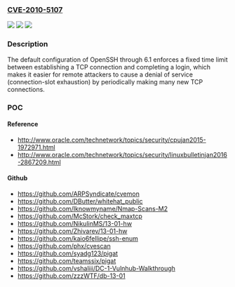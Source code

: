 ### [CVE-2010-5107](https://cve.mitre.org/cgi-bin/cvename.cgi?name=CVE-2010-5107)
![](https://img.shields.io/static/v1?label=Product&message=n%2Fa&color=blue)
![](https://img.shields.io/static/v1?label=Version&message=n%2Fa&color=blue)
![](https://img.shields.io/static/v1?label=Vulnerability&message=n%2Fa&color=brighgreen)

### Description

The default configuration of OpenSSH through 6.1 enforces a fixed time limit between establishing a TCP connection and completing a login, which makes it easier for remote attackers to cause a denial of service (connection-slot exhaustion) by periodically making many new TCP connections.

### POC

#### Reference
- http://www.oracle.com/technetwork/topics/security/cpujan2015-1972971.html
- http://www.oracle.com/technetwork/topics/security/linuxbulletinjan2016-2867209.html

#### Github
- https://github.com/ARPSyndicate/cvemon
- https://github.com/DButter/whitehat_public
- https://github.com/Iknowmyname/Nmap-Scans-M2
- https://github.com/McStork/check_maxtcp
- https://github.com/NikulinMS/13-01-hw
- https://github.com/Zhivarev/13-01-hw
- https://github.com/kaio6fellipe/ssh-enum
- https://github.com/phx/cvescan
- https://github.com/syadg123/pigat
- https://github.com/teamssix/pigat
- https://github.com/vshaliii/DC-1-Vulnhub-Walkthrough
- https://github.com/zzzWTF/db-13-01

